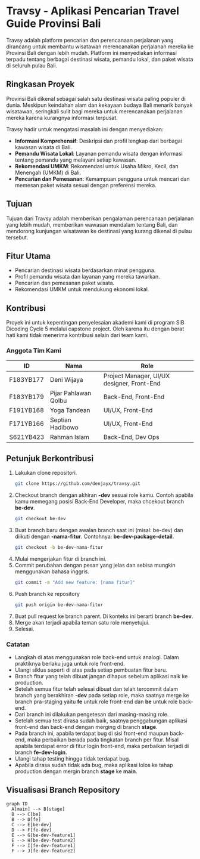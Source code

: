 # Travsy - Aplikasi Pencarian Travel Guide Provinsi Bali

Travsy adalah platform pencarian dan perencanaan perjalanan yang dirancang untuk membantu wisatawan merencanakan perjalanan mereka ke Provinsi Bali dengan lebih mudah. Platform ini menyediakan informasi terpadu tentang berbagai destinasi wisata, pemandu lokal, dan paket wisata di seluruh pulau Bali.

## Ringkasan Proyek

Provinsi Bali dikenal sebagai salah satu destinasi wisata paling populer di dunia. Meskipun keindahan alam dan kekayaan budaya Bali menarik banyak wisatawan, seringkali sulit bagi mereka untuk merencanakan perjalanan mereka karena kurangnya informasi terpusat.

Travsy hadir untuk mengatasi masalah ini dengan menyediakan:

- **Informasi Komprehensif**: Deskripsi dan profil lengkap dari berbagai kawasan wisata di Bali.
- **Pemandu Wisata Lokal**: Layanan pemandu wisata dengan informasi tentang pemandu yang melayani setiap kawasan.
- **Rekomendasi UMKM**: Rekomendasi untuk Usaha Mikro, Kecil, dan Menengah (UMKM) di Bali.
- **Pencarian dan Pemesanan**: Kemampuan pengguna untuk mencari dan memesan paket wisata sesuai dengan preferensi mereka.

## Tujuan

Tujuan dari Travsy adalah memberikan pengalaman perencanaan perjalanan yang lebih mudah, memberikan wawasan mendalam tentang Bali, dan mendorong kunjungan wisatawan ke destinasi yang kurang dikenal di pulau tersebut.

## Fitur Utama

- Pencarian destinasi wisata berdasarkan minat pengguna.
- Profil pemandu wisata dan layanan yang mereka tawarkan.
- Pencarian dan pemesanan paket wisata.
- Rekomendasi UMKM untuk mendukung ekonomi lokal.

## Kontribusi

Proyek ini untuk kepentingan penyelesaian akademi kami di program SIB Dicoding Cycle 5 melalui capstone project. Oleh karena itu dengan berat hati kami tidak menerima kontribusi selain dari team kami.

### Anggota Tim Kami
| ID          | Nama                       | Role                                 |
|-------------|----------------------------|--------------------------------------|
| F183YB177   | Deni Wijaya                | Project Manager, UI/UX designer, Front-End |
| F183YB179   | Pijar Pahlawan Qolbu      | Back-End, Front-End                  |
| F191YB168   | Yoga Tandean               | UI/UX, Front-End                     |
| F171YB166   | Septian Hadibowo           | UI/UX, Front-End                     |
| S621YB423   | Rahman Islam               | Back-End, Dev Ops                    |

## Petunjuk Berkontribusi
1. Lakukan clone repositori.
   ```bash
   git clone https://github.com/denjayx/travsy.git
   ```
2. Checkout branch dengan akhiran **-dev** sesuai role kamu. Contoh apabila kamu memegang posisi Back-End Developer, maka chcekout branch **be-dev**.
   ```bash
   git checkout be-dev
   ```
3. Buat branch baru dengan awalan branch saat ini (misal: be-dev) dan diikuti dengan **-nama-fitur**. Contohnya: **be-dev-package-detail**.
   ```bash
   git checkout -b be-dev-nama-fitur
   ```
4. Mulai mengerjakan fitur di branch ini.
5. Commit perubahan dengan pesan yang jelas dan sebisa mungkin menggunakan bahasa inggris.
   ```bash
   git commit -m "Add new feature: [nama fitur]"
   ```
6. Push branch ke repository
   ```bash
   git push origin be-dev-nama-fitur
   ```
7. Buat pull request ke branch parent. Di konteks ini berarti branch **be-dev**.
8. Merge akan terjadi apabila teman satu role menyetujui.
10. Selesai.

### Catatan
- Langkah di atas menggunakan role back-end untuk analogi. Dalam praktiknya berlaku juga untuk role front-end.
- Ulangi siklus seperti di atas pada setiap pembuatan fitur baru.
- Branch fitur yang telah dibuat jangan dihapus sebelum aplikasi naik ke production.
- Setelah semua fitur telah selesai dibuat dan telah tercommit dalam branch yang berakhiran **-dev** pada setiap role, maka saatnya merge ke branch pra-staging yaitu **fe** untuk role front-end dan **be** untuk role back-end.
- Dari branch ini dilakukan pengetesan dari masing-masing role.
- Setelah semua test dirasa sudah baik, saatnya penggabungan aplikasi front-end dan back-end dengan merging di branch **stage**.
- Pada branch ini, apabila terdapat bug di sisi front-end maupun back-end, maka perbaikan berada pada tingkatan branch per fitur. Misal apabila terdapat error di fitur login front-end, maka perbaikan terjadi di branch **fe-dev-login**.
- Ulangi tahap testing hingga tidak terdapat bug.
- Apabila dirasa sudah tidak ada bug, maka aplikasi lolos ke tahap production dengan mergin branch **stage** ke **main**.

## Visualisasi Branch Repository
```mermaid
graph TD
  A[main] --> B[stage]
  B --> C[be]
  B --> D[fe]
  C --> E[be-dev]
  D --> F[fe-dev]
  E --> G[be-dev-feature1]
  E --> H[be-dev-feature2]
  F --> I[fe-dev-feature1]
  F --> J[fe-dev-feature2]  
